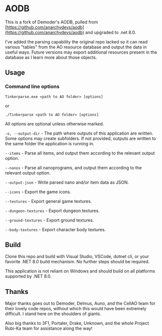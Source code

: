 # AODB

This is a fork of Demoder's AODB, pulled from [https://github.com/anarchydevs/aodb](https://github.com/anarchydevs/aodb) and upgraded to .net 8.0.

I've added the parsing capability the original repo lacked so it can read various "tables" from the AO resource database and output the data in useful ways. Future versions may export additional resources present in the database as I learn more about those objects. 


## Usage

### Command line options

`Tinkerparse.exe <path to AO folder> [options]`

or

`./Tinkerparse <path to AO folder> [options]`

All options are optional unless otherwise marked.

`-o, --output-dir` - The path where outputs of this application are written. Some options may create subfolders. If not provided, outputs are written to the same folder the application is running in.   

`--items` - Parse all items, and output them according to the relevant output option.

`--nanos` - Parse all nanoprograms, and output them according to the relevant output option.

`--output-json` - Write parsed nano and/or item data as JSON.

`--icons` - Export the game icons.

`--textures` - Export general game textures.

`--dungeon-textures` - Export dungeon textures.

`--ground-textures` - Export ground textures.

`--body-textures` - Export character body textures.


## Build

Clone this repo and build with Visual Studio, VSCode, dotnet cli, or your favorite .NET 8.0 build mechanism. No further steps should be required. 

This application is not reliant on Windows and should build on all platforms supported by .NET 8.0. 

## Thanks

Major thanks goes out to Demoder, Delmus, Auno, and the CellAO team for their lovely code repos, without which this would have been extremely difficult. I stand here on the shoulders of giants.

Also big thanks to 3F1, Portaler, Drake, Unknown, and the whole Project Rubi-Ka team for assistance along the way!
